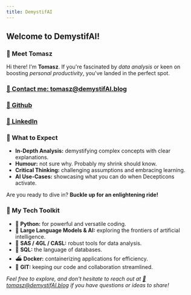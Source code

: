 ```yaml
---
title: DemystifAI
---
```

<h2>Welcome to DemystifAI!</h2>  
  
  
<h3>👋 Meet Tomasz</h3>  
  
<p>Hi there! I'm <strong>Tomasz</strong>. If you're fascinated by <em>data analysis</em> or keen on boosting <em>personal productivity</em>, you've landed in the perfect spot.</p>  
  
<h3><a href="mailto:tomasz@demystifAI.blog">📩 Contact me: tomasz@demystifAI.blog</a></h3>  
<h3><a href="https://github.com/TGusciora">🔗 Github</a></h3>  
<h3><a href="https://www.linkedin.com/in/tgusciora/">🔗 LinkedIn</a></h3>  
  
<h3>🚀 What to Expect</h3>  
  
<ul>
  <li><strong>In-Depth Analysis:</strong> demystifying complex concepts with clear explanations.</li>
  <li><strong>Humour:</strong> not sure why. Probably my shrink should know.</li>
  <li><strong>Critical Thinking:</strong> challenging assumptions and embracing learning.</li>
  <li><strong>AI Use-Cases:</strong> showcasing what you can do when Decepticons activate.</li>
</ul>
<p>Are you ready to dive in? <strong>Buckle up for an enlightening ride!</strong></p>  
  
<h3>🔧 My Tech Toolkit</h3>  
  
<ul>
  <li>🐍 <strong>Python:</strong> for powerful and versatile coding.</li>
  <li>🤖 <strong>Large Language Models & AI:</strong> exploring the frontiers of artificial intelligence.</li>
  <li>🦾 <strong>SAS / 4GL / CASL:</strong> robust tools for data analysis.</li>
  <li>🏫 <strong>SQL:</strong> the language of databases.</li>
  <li>⛴️ <strong>Docker:</strong> containerizing applications for efficiency.</li>
  <li>📑 <strong>GIT:</strong> keeping our code and collaboration streamlined.</li>
</ul>  
  
<p><em>Feel free to explore, and don't hesitate to reach out at <a href="mailto:tomasz@demystifAI.blog">📩tomasz@demystifAI.blog</a> if you have questions or ideas to share!</em></p>
